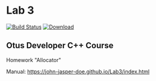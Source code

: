 # Lab 3
[![Build Status](https://travis-ci.com/John-Jasper-Doe/Lab3.svg?branch=master)](https://travis-ci.com/John-Jasper-Doe/Lab3)
[ ![Download](https://api.bintray.com/packages/john-jasper-doe/otus-cpp/homeworks/images/download.svg?version=allocator) ](https://bintray.com/john-jasper-doe/otus-cpp/homeworks/allocator/link)

## Otus Developer C++ Course
Homework "Allocator"

Manual: https://john-jasper-doe.github.io/Lab3/index.html
